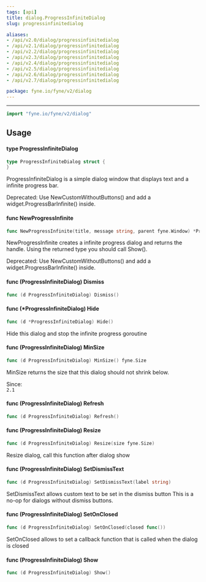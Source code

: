 ```yaml
---
tags: [api]
title: dialog.ProgressInfiniteDialog
slug: progressinfinitedialog

aliases:
- /api/v2.0/dialog/progressinfinitedialog
- /api/v2.1/dialog/progressinfinitedialog
- /api/v2.2/dialog/progressinfinitedialog
- /api/v2.3/dialog/progressinfinitedialog
- /api/v2.4/dialog/progressinfinitedialog
- /api/v2.5/dialog/progressinfinitedialog
- /api/v2.6/dialog/progressinfinitedialog
- /api/v2.7/dialog/progressinfinitedialog

package: fyne.io/fyne/v2/dialog
---
```



---
```go
import "fyne.io/fyne/v2/dialog"
```

## Usage

#### type ProgressInfiniteDialog

```go
type ProgressInfiniteDialog struct {
}
```

ProgressInfiniteDialog is a simple dialog window that displays text and a infinite progress bar.


<div class="deprecated">
Deprecated: Use NewCustomWithoutButtons() and add a widget.ProgressBarInfinite() inside.</div>

#### func  NewProgressInfinite

```go
func NewProgressInfinite(title, message string, parent fyne.Window) *ProgressInfiniteDialog
```
NewProgressInfinite creates a infinite progress dialog and returns the handle. Using the returned type you should call Show().


<div class="deprecated">
Deprecated: Use NewCustomWithoutButtons() and add a widget.ProgressBarInfinite() inside.</div>

#### func (ProgressInfiniteDialog) Dismiss

```go
func (d ProgressInfiniteDialog) Dismiss()
```

#### func (*ProgressInfiniteDialog) Hide

```go
func (d *ProgressInfiniteDialog) Hide()
```
Hide this dialog and stop the infinite progress goroutine

#### func (ProgressInfiniteDialog) MinSize

```go
func (d ProgressInfiniteDialog) MinSize() fyne.Size
```
MinSize returns the size that this dialog should not shrink below.


<div class="since">Since: <code>
2.1</code></div>

#### func (ProgressInfiniteDialog) Refresh

```go
func (d ProgressInfiniteDialog) Refresh()
```

#### func (ProgressInfiniteDialog) Resize

```go
func (d ProgressInfiniteDialog) Resize(size fyne.Size)
```
Resize dialog, call this function after dialog show

#### func (ProgressInfiniteDialog) SetDismissText

```go
func (d ProgressInfiniteDialog) SetDismissText(label string)
```
SetDismissText allows custom text to be set in the dismiss button This is a no-op for dialogs without dismiss buttons.

#### func (ProgressInfiniteDialog) SetOnClosed

```go
func (d ProgressInfiniteDialog) SetOnClosed(closed func())
```
SetOnClosed allows to set a callback function that is called when the dialog is closed

#### func (ProgressInfiniteDialog) Show

```go
func (d ProgressInfiniteDialog) Show()
```

